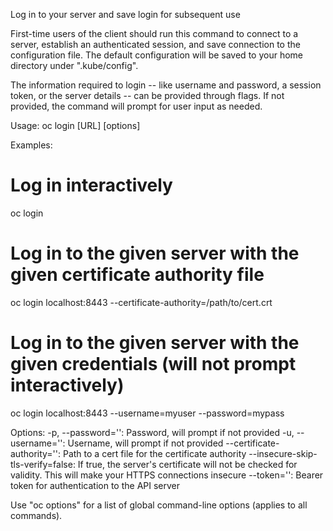 Log in to your server and save login for subsequent use 

First-time users of the client should run this command to connect to a server, establish an authenticated session, and save connection to the configuration file. The default configuration will be saved to your home directory under ".kube/config". 

The information required to login -- like username and password, a session token, or the server details -- can be provided through flags. If not provided, the command will prompt for user input as needed.

Usage:
  oc login [URL] [options]

Examples:
  # Log in interactively
  oc login
  
  # Log in to the given server with the given certificate authority file
  oc login localhost:8443 --certificate-authority=/path/to/cert.crt
  
  # Log in to the given server with the given credentials (will not prompt interactively)
  oc login localhost:8443 --username=myuser --password=mypass

Options:
  -p, --password='': Password, will prompt if not provided
  -u, --username='': Username, will prompt if not provided      --certificate-authority='': Path to a cert file for the certificate authority
      --insecure-skip-tls-verify=false: If true, the server's certificate will not be checked for validity. This will make your HTTPS connections insecure
      --token='': Bearer token for authentication to the API server

Use "oc options" for a list of global command-line options (applies to all commands).
